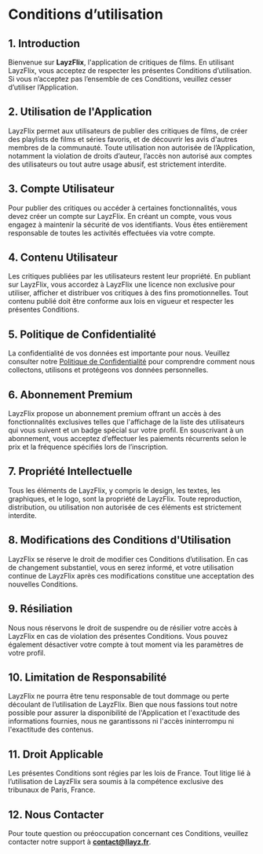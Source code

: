 # Conditions d’utilisation

## 1. Introduction
Bienvenue sur **LayzFlix**, l'application de critiques de films. En utilisant LayzFlix, vous acceptez de respecter les présentes Conditions d’utilisation. Si vous n’acceptez pas l’ensemble de ces Conditions, veuillez cesser d’utiliser l’Application.

## 2. Utilisation de l'Application
LayzFlix permet aux utilisateurs de publier des critiques de films, de créer des playlists de films et séries favoris, et de découvrir les avis d'autres membres de la communauté. Toute utilisation non autorisée de l’Application, notamment la violation de droits d’auteur, l’accès non autorisé aux comptes des utilisateurs ou tout autre usage abusif, est strictement interdite.

## 3. Compte Utilisateur
Pour publier des critiques ou accéder à certaines fonctionnalités, vous devez créer un compte sur LayzFlix. En créant un compte, vous vous engagez à maintenir la sécurité de vos identifiants. Vous êtes entièrement responsable de toutes les activités effectuées via votre compte.

## 4. Contenu Utilisateur
Les critiques publiées par les utilisateurs restent leur propriété. En publiant sur LayzFlix, vous accordez à LayzFlix une licence non exclusive pour utiliser, afficher et distribuer vos critiques à des fins promotionnelles. Tout contenu publié doit être conforme aux lois en vigueur et respecter les présentes Conditions.

## 5. Politique de Confidentialité
La confidentialité de vos données est importante pour nous. Veuillez consulter notre [Politique de Confidentialité](privacy-policy) pour comprendre comment nous collectons, utilisons et protégeons vos données personnelles.

## 6. Abonnement Premium
LayzFlix propose un abonnement premium offrant un accès à des fonctionnalités exclusives telles que l'affichage de la liste des utilisateurs qui vous suivent et un badge spécial sur votre profil. En souscrivant à un abonnement, vous acceptez d’effectuer les paiements récurrents selon le prix et la fréquence spécifiés lors de l’inscription.

## 7. Propriété Intellectuelle
Tous les éléments de LayzFlix, y compris le design, les textes, les graphiques, et le logo, sont la propriété de LayzFlix. Toute reproduction, distribution, ou utilisation non autorisée de ces éléments est strictement interdite.

## 8. Modifications des Conditions d'Utilisation
LayzFlix se réserve le droit de modifier ces Conditions d’utilisation. En cas de changement substantiel, vous en serez informé, et votre utilisation continue de LayzFlix après ces modifications constitue une acceptation des nouvelles Conditions.

## 9. Résiliation
Nous nous réservons le droit de suspendre ou de résilier votre accès à LayzFlix en cas de violation des présentes Conditions. Vous pouvez également désactiver votre compte à tout moment via les paramètres de votre profil.

## 10. Limitation de Responsabilité
LayzFlix ne pourra être tenu responsable de tout dommage ou perte découlant de l’utilisation de LayzFlix. Bien que nous fassions tout notre possible pour assurer la disponibilité de l'Application et l'exactitude des informations fournies, nous ne garantissons ni l'accès ininterrompu ni l'exactitude des contenus.

## 11. Droit Applicable
Les présentes Conditions sont régies par les lois de France. Tout litige lié à l’utilisation de LayzFlix sera soumis à la compétence exclusive des tribunaux de Paris, France.

## 12. Nous Contacter
Pour toute question ou préoccupation concernant ces Conditions, veuillez contacter notre support à **contact@llayz.fr**.
